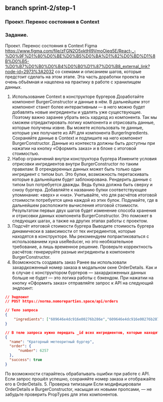 ## branch  sprint-2/step-1

### Проект. Перенос состояния в Context 

### Задание.

Проект. Перенос состояния в Context
Figma https://www.figma.com/file/zFGN2O5xktHl9VmoOieq5E/React-_-%D0%9F%D1%80%D0%BE%D0%B5%D0%BA%D1%82%D0%BD%D1%8B%D0%B5-%D0%B7%D0%B0%D0%B4%D0%B0%D1%87%D0%B8_external_link?node-id=2973%3A2032 со схемами и описанием шагов, которые предстоит сделать на этом этапе. Эта часть доработки проекта не очень объёмная и нацелена на практику в работе с хранилищем данных.
1. Использование Context в конструкторе бургеров
Доработайте компонент BurgerConstructor и данные в нём. В дальнейшем этот компонент станет более интерактивным — в него можно будет добавлять новые ингредиенты и удалять уже существующие. Поэтому важно заранее убрать весь хардкод из компонента. Так мы сможем отредактировать логику компонента и отрисовать данные, которые получены извне.
Вы можете использовать те данные, которые уже получаете из API для компонента BurgerIngredients. Сохраняйте данные в Context и подпишите на него компонент BurgerConstructor. Данные из контекста должны быть доступны при нажатии на кнопку «Оформить заказ» и в блоке с итоговой стоимостью.
2. Набор ограничений внутри конструктора бургера
Измените условия отрисовки ингредиентов внутри BurgerConstructor по таким правилам:
В отрендеренных данных может быть только один ингредиент с типом bun. Это булки, возможность перетаскивать которые в дальнейшем будет заблокирована.
Рендерить данные с типом bun потребуется дважды. Ведь булка должна быть сверху и снизу бургера. Добавляйте к названию булки соответствующее упоминание: «верх» и «низ».
Учитывайте, что для расчётов итоговой стоимости потребуется цена каждой из этих булок. Подумайте, где в дальнейшем расположите вычисления итоговой стоимости.
Результатом первых двух шагов будет изменение способа хранения и отрисовки данных компонента BurgerConstructor. Это поможет в следующих шагах, а также на других этапах работы с проектом.
3. Подсчёт итоговой стоимости бургера
Выводите стоимость бургера динамически в зависимости от тех ингредиентов, которые находятся в конструкторе. Мы рекомендуем попрактиковаться с использованием хука useReducer, но это необязательное требование, а лишь временное решение.
Проверьте корректность расчётов: генерируйте разные ингредиенты в компоненте BurgerConstructor.
4. Возможность создавать заказ
Ранее вы использовали захардкоженный номер заказа в модальном окне OrderDetails. Как и в случае с конструктором бургеров — захардкоженных данных больше не будет — это логика работы с бэкендом.
При нажатии на кнопку «Оформить заказ» отправляйте запрос к API на следующий эндпоинт:
```JSON 
// Эндпоинт
// POST https://norma.nomoreparties.space/api/orders

// Тело запроса
{ 
    "ingredients": ["609646e4dc916e00276b286e","609646e4dc916e00276b2870"]
} 
```
```JSON
// В теле запроса нужно передать _id всех ингредиентов, которые находятся в компоненте BurgerConstructor. Пример ответа:
{
  "name": "Краторный метеоритный бургер",
  "order": {
      "number": 6257
  },
  "success": true
} 
```
По возможности старайтесь обрабатывать ошибки при работе с API.
Если запрос прошёл успешно, сохраняйте номер заказа и отображайте его в OrderDetails.
5. Проверка типизации
Если модифицировали OrderDetails и BurgerConstructor, насыщая их новыми пропсами, — не забудьте проверить PropTypes для этих компонентов.
